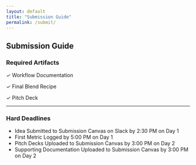 ```yaml
---
layout: default
title: "Submission Guide"
permalink: /submit/
---
```


## Submission Guide

### Required Artifacts 

✓ Workflow Documentation

✓ Final Blend Recipe

✓ Pitch Deck

---

### Hard Deadlines
- Idea Submitted to Submission Canvas on Slack by 2:30 PM on Day 1
- First Metric Logged by 5:00 PM on Day 1
- Pitch Decks Uploaded to Submission Canvas by 3:00 PM on Day 2
- Supporting Documentation Uploaded to Submission Canvas by 3:00 PM on Day 2


